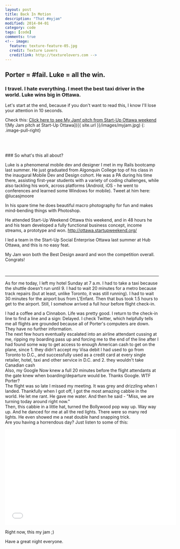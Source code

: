 ```yaml
---
layout: post
title: Back In Motion
description: "That #myjam"
modified: 2014-04-01
category: code
tags: [code]
comments: true
<!-- image:
  feature: texture-feature-05.jpg
  credit: Texture Lovers
  creditlink: http://texturelovers.com -->
---
```


## Porter = #fail. Luke = all the win.

### I travel. I hate everything. I meet the best taxi driver in the world. Luke wins big in Ottawa. 

Let's start at the end, because if you don't want to read this, I know I'll lose your attention in 10 seconds.

Check this: 
 <a href="http://myjam.co" target="_blank">Click here to see My Jam! pitch from Start-Up Ottawa weekend</a>
![My Jam pitch at Start-Up Ottawa]({{ site.url }}/images/myjam.jpg)
{: .image-pull-right}

<br />
<br />
<br />
### So what's this all about?

Luke is a phenomenal mobile dev and designer I met in my Rails bootcamp last summer. He just graduated from Algonquin College top of his class in the inaugural Mobile Dev and Design cohort. He was a PA during his time there, assisting first-year students with a variety of coding challenges, while also tackling his work, across platforms (Android, iOS - he went to conferences and learned some Windows for mobile). Tweet at him here: @lucasjmoore

In his spare time he does beautiful macro photography for fun and makes mind-bending things with Photoshop.

He attended Start-Up Weekend Ottawa this weekend, and in 48 hours he and his team developed a fully functional business concept, income streams, a prototype and won. http://ottawa.startupweekend.org/

I led a team in the Start-Up Social Enterprise Ottawa last summer at Hub Ottawa, and this is no easy feat. 

My Jam won both the Best Design award and won the competition overall. Congrats! 

<br />
<hr />
As for me today, I left my hotel Sunday at 7 a.m. I had to take a taxi because the shuttle doesn't run until 9. I had to wait 20 minutes for a metro because track repairs (but at least, unlike Toronto, it was still running). I had to wait 30 minutes for the airport bus from L'Enfant. Then that bus took 1.5 hours to get to the airport. Still, I somehow arrived a full hour before flight check-in.

I had a coffee and a Cinnabon. Life was pretty good. I return to the check-in line to find a line and a sign: Delayed. I check Twitter, which helpfully tells me all flights are grounded because all of Porter's computers are down. They have no further information.
<br />
The next few hours eventually escalated into an airline attendant cussing at me, ripping my boarding pass up and forcing me to the end of the line after I had found some way to get access to enough American cash to get on the plane, since 1. they didn't accept my Visa debit I had used to go from Toronto to D.C., and successfully used as a credit card at every single retailer, hotel, taxi and other service in D.C. and 2. they wouldn't take Canadian cash
<br />
Also, my Google Now knew a full 20 minutes before the flight attendants at the gate knew when boarding/departure would be. Thanks Google. WTF Porter?
<br />
The flight was so late I missed my meeting. It was grey and drizzling when I landed. Thankfully when I got off, I got the most amazing cabbie in the world. He let me rant. He gave me water. And then he said - "Miss, we are turning today around right now."
<br />
Then, this cabbie in a little hat, turned the Bollywood pop way up. Way way up. And he danced for me at all the red lights. There were so many red lights. He even showed me a neat double hand snapping trick.
<br />
Are you having a horrendous day? Just listen to some of this:
<iframe width="560" height="315" src="//www.youtube.com/watch?v=TT0APvQfS-A" frameborder="0"> </iframe>

Right now, this my jam ;)

Have a great night everyone.
